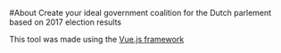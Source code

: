 #About
Create your ideal government coalition for the Dutch parlement based on 2017 election results

This tool was made using the [Vue.js framework](http://vuejs.org)
